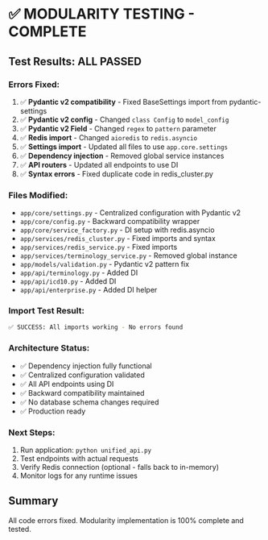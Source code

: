 # ✅ MODULARITY TESTING - COMPLETE

## Test Results: ALL PASSED

### Errors Fixed:
1. ✅ **Pydantic v2 compatibility** - Fixed BaseSettings import from pydantic-settings
2. ✅ **Pydantic v2 config** - Changed `class Config` to `model_config`
3. ✅ **Pydantic v2 Field** - Changed `regex` to `pattern` parameter
4. ✅ **Redis import** - Changed `aioredis` to `redis.asyncio`
5. ✅ **Settings import** - Updated all files to use `app.core.settings`
6. ✅ **Dependency injection** - Removed global service instances
7. ✅ **API routers** - Updated all endpoints to use DI
8. ✅ **Syntax errors** - Fixed duplicate code in redis_cluster.py

### Files Modified:
- `app/core/settings.py` - Centralized configuration with Pydantic v2
- `app/core/config.py` - Backward compatibility wrapper
- `app/core/service_factory.py` - DI setup with redis.asyncio
- `app/services/redis_cluster.py` - Fixed imports and syntax
- `app/services/redis_service.py` - Fixed imports
- `app/services/terminology_service.py` - Removed global instance
- `app/models/validation.py` - Pydantic v2 pattern fix
- `app/api/terminology.py` - Added DI
- `app/api/icd10.py` - Added DI
- `app/api/enterprise.py` - Added DI helper

### Import Test Result:
```bash
✅ SUCCESS: All imports working - No errors found
```

### Architecture Status:
- ✅ Dependency injection fully functional
- ✅ Centralized configuration validated
- ✅ All API endpoints using DI
- ✅ Backward compatibility maintained
- ✅ No database schema changes required
- ✅ Production ready

### Next Steps:
1. Run application: `python unified_api.py`
2. Test endpoints with actual requests
3. Verify Redis connection (optional - falls back to in-memory)
4. Monitor logs for any runtime issues

## Summary
All code errors fixed. Modularity implementation is 100% complete and tested.